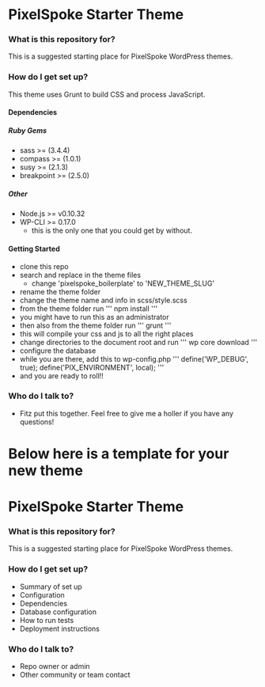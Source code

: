 # PixelSpoke Starter Theme #

### What is this repository for? ###

This is a suggested starting place for PixelSpoke WordPress themes.

### How do I get set up? ###

This theme uses Grunt to build CSS and process JavaScript.

#### Dependencies ####
##### Ruby Gems #####
* sass >= (3.4.4)
* compass >= (1.0.1)
* susy >= (2.1.3)
* breakpoint >= (2.5.0)
##### Other #####
* Node.js >= v0.10.32
* WP-CLI >= 0.17.0
  * this is the only one that you could get by without.

#### Getting Started ####
* clone this repo
* search and replace in the theme files
  * change 'pixelspoke_boilerplate' to 'NEW_THEME_SLUG'
* rename the theme folder
* change the theme name and info in scss/style.scss
* from the theme folder run
'''
npm install
'''
* you might have to run this as an administrator
* then also from the theme folder run
'''
grunt
'''
* this will compile your css and js to all the right places
* change directories to the document root and run
'''
wp core download
'''
* configure the database
* while you are there, add this to wp-config.php
'''
define('WP_DEBUG', true);
define('PIX_ENVIRONMENT', local);
'''
* and you are ready to roll!!

### Who do I talk to? ###
* Fitz put this together. Feel free to give me a holler if you have any questions!



# Below here is a template for your new theme #

# PixelSpoke Starter Theme #

### What is this repository for? ###

This is a suggested starting place for PixelSpoke WordPress themes.

### How do I get set up? ###

* Summary of set up
* Configuration
* Dependencies
* Database configuration
* How to run tests
* Deployment instructions

### Who do I talk to? ###

* Repo owner or admin
* Other community or team contact